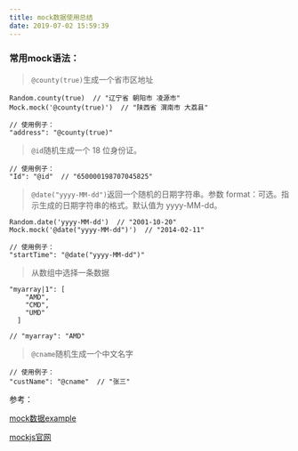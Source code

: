 ```yaml
---
title: mock数据使用总结
date: 2019-07-02 15:59:39
---
```


### 常用mock语法：
> <code>@county(true)</code>生成一个省市区地址
```
Random.county(true)  // "辽宁省 朝阳市 凌源市"
Mock.mock('@county(true)')  // "陕西省 渭南市 大荔县"

// 使用例子：
"address": "@county(true)"

```

> <code>@id</code>随机生成一个 18 位身份证。
```
// 使用例子：
"Id": "@id"  // "650000198707045825"
```

> <code>@date("yyyy-MM-dd")</code>返回一个随机的日期字符串。参数 format：可选。指示生成的日期字符串的格式。默认值为 yyyy-MM-dd。
```
Random.date('yyyy-MM-dd')  // "2001-10-20"
Mock.mock('@date("yyyy-MM-dd")')  // "2014-02-11"

// 使用例子：
"startTime": "@date("yyyy-MM-dd")"

```

> 从数组中选择一条数据
```
"myarray|1": [
    "AMD",
    "CMD",
    "UMD"
  ]

// "myarray": "AMD"
```

> <code>@cname</code>随机生成一个中文名字
```
// 使用例子：
"custName": "@cname"  // "张三"
```

参考：

[mock数据example](http://mockjs.com/examples.html)

[mockjs官网](http://mockjs.com/0.1/)
